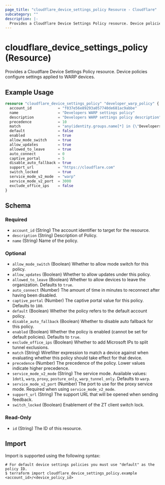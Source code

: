 ```yaml
---
page_title: "cloudflare_device_settings_policy Resource - Cloudflare"
subcategory: ""
description: |-
  Provides a Cloudflare Device Settings Policy resource. Device policies configure settings applied to WARP devices.
---
```


# cloudflare_device_settings_policy (Resource)

Provides a Cloudflare Device Settings Policy resource. Device policies configure settings applied to WARP devices.

## Example Usage

```terraform
resource "cloudflare_device_settings_policy" "developer_warp_policy" {
  account_id            = "f037e56e89293a057740de681ac9abbe"
  name                  = "Developers WARP settings policy"
  description           = "Developers WARP settings policy description"
  precedence            = 10
  match                 = "any(identity.groups.name[*] in {\"Developers\"})"
  default               = false
  enabled               = true
  allow_mode_switch     = true
  allow_updates         = true
  allowed_to_leave      = true
  auto_connect          = 0
  captive_portal        = 5
  disable_auto_fallback = true
  support_url           = "https://cloudflare.com"
  switch_locked         = true
  service_mode_v2_mode  = "warp"
  service_mode_v2_port  = 3000
  exclude_office_ips    = false
}
```
<!-- schema generated by tfplugindocs -->
## Schema

### Required

- `account_id` (String) The account identifier to target for the resource.
- `description` (String) Description of Policy.
- `name` (String) Name of the policy.

### Optional

- `allow_mode_switch` (Boolean) Whether to allow mode switch for this policy.
- `allow_updates` (Boolean) Whether to allow updates under this policy.
- `allowed_to_leave` (Boolean) Whether to allow devices to leave the organization. Defaults to `true`.
- `auto_connect` (Number) The amount of time in minutes to reconnect after having been disabled.
- `captive_portal` (Number) The captive portal value for this policy. Defaults to `180`.
- `default` (Boolean) Whether the policy refers to the default account policy.
- `disable_auto_fallback` (Boolean) Whether to disable auto fallback for this policy.
- `enabled` (Boolean) Whether the policy is enabled (cannot be set for default policies). Defaults to `true`.
- `exclude_office_ips` (Boolean) Whether to add Microsoft IPs to split tunnel exclusions.
- `match` (String) Wirefilter expression to match a device against when evaluating whether this policy should take effect for that device.
- `precedence` (Number) The precedence of the policy. Lower values indicate higher precedence.
- `service_mode_v2_mode` (String) The service mode. Available values: `1dot1`, `warp`, `proxy`, `posture_only`, `warp_tunnel_only`. Defaults to `warp`.
- `service_mode_v2_port` (Number) The port to use for the proxy service mode. Required when using `service_mode_v2_mode`.
- `support_url` (String) The support URL that will be opened when sending feedback.
- `switch_locked` (Boolean) Enablement of the ZT client switch lock.

### Read-Only

- `id` (String) The ID of this resource.

## Import

Import is supported using the following syntax:

```shell
# For default device settings policies you must use "default" as the policy ID.
$ terraform import cloudflare_device_settings_policy.example <account_id>/<device_policy_id>
```
